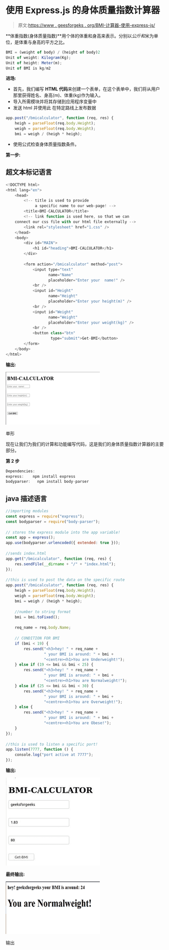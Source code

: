 # 使用 Express.js 的身体质量指数计算器

> 原文:[https://www . geesforgeks . org/BMI-计算器-使用-express-js/](https://www.geeksforgeeks.org/bmi-calculator-using-express-js/)

**体重指数(身体质量指数)**用个体的体重和身高来表示。分别以*公斤和*米为单位，是体重与身高的平方之比。

```js
BMI = (weight of body) / (height of body)2
Unit of weight: Kilogram(Kg);
Unit of height: Meter(m);
Unit of BMI is kg/m2
```

**进场:**

*   首先，我们编写 **HTML 代码**来创建一个表单，在这个表单中，我们将从用户那里获得姓名、身高(m)、体重(kg)作为输入。
*   导入所需模块并将其存储到应用程序变量中
*   发送 html 并使用此
    在特定路线上发布数据

```js
app.post("/bmicalculator", function (req, res) {
    heigh = parseFloat(req.body.Height);
    weigh = parseFloat(req.body.Weight);
    bmi = weigh / (heigh * heigh);
```

*   使用公式检查身体质量指数条件。

**第一步:**

## 超文本标记语言

```js
<!DOCTYPE html>
<html lang="en">
    <head>
        <!-- title is used to provide
             a specific name to our web-page! -->
        <title>BMI-CALCULATOR</title>
        <!-- link function is used here, so that we can
    connect our css file with our html file externally -->
        <link rel="stylesheet" href="1.css" />
    </head>
    <body>
        <div id="MAIN">
            <h1 id="heading">BMI-CALCULATOR</h1>
        </div>

        <form action="/bmicalculator" method="post">
            <input type="text"
                   name="Name"
                   placeholder="Enter your  name!" />
            <br />
            <input id="Height"
                   name="Height"
                   placeholder="Enter your height(m)" />
            <br />
            <input id="Weight"
                   name="Weight"
                   placeholder="Enter your weight(kg)" />
            <br />
            <button class="btn"
                    type="submit">Get-BMI</button>
        </form>
    </body>
</html>
```

**输出:**

![](img/db60e0ec16beae73a554878dca0b9cd1.png)

单形

现在让我们为我们的计算和功能编写代码，这是我们的身体质量指数计算器的主要部分。

**第 2 步**

```js
Dependencies: 
express:    npm install express
bodyparser:   npm install body-parser
```

## java 描述语言

```js
//importing modules
const express = require("express");
const bodyparser = require("body-parser");

// stores the express module into the app variable!
const app = express();
app.use(bodyparser.urlencoded({ extended: true }));

//sends index.html
app.get("/bmicalculator", function (req, res) {
    res.sendFile(__dirname + "/" + "index.html");
});

//this is used to post the data on the specific route
app.post("/bmicalculator", function (req, res) {
    heigh = parseFloat(req.body.Height);
    weigh = parseFloat(req.body.Weight);
    bmi = weigh / (heigh * heigh);

    //number to string format
    bmi = bmi.toFixed();

    req_name = req.body.Name;

    // CONDITION FOR BMI
    if (bmi < 19) {
        res.send("<h3>hey! " + req_name +
                 " your BMI is around: " + bmi +
                 "<centre><h1>You are Underweight!");
    } else if (19 <= bmi && bmi < 25) {
        res.send("<h3>hey! " + req_name +
                 " your BMI is around: " + bmi +
                 "<centre><h1>You are Normalweight!");
    } else if (25 <= bmi && bmi < 30) {
        res.send("<h3>hey! " + req_name +
                 " your BMI is around: " + bmi +
                 "<centre><h1>You are Overweight!");
    } else {
        res.send("<h3>hey! " + req_name +
                 " your BMI is around: " + bmi +
                 "<centre><h1>You are Obese!");
    }
});

//this is used to listen a specific port!
app.listen(7777, function () {
    console.log("port active at 7777");
});
```

**输出:**

![](img/b80925b995aae078d0b2878ca99887f7.png)

**最终输出:**

![](img/51036446d94b9e771be303f40bc0f38c.png)

输出